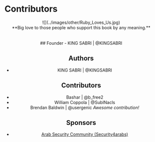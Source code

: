 # Contributors


<center>![](../images/other/Ruby_Loves_Us.jpg)


<center>**Big love to those people who support this book by any meaning.**
<br><br><br>
## Founder
- KING SABRI | @KINGSABRI

## Authors 
- KING SABRI | @KINGSABRI

## Contributors
- Bashar | @b_free2
- William Coppola | @SubINacls
- Brendan Baldwin | @usergenic *Awesome contribution!*

## Sponsors
- [Arab Security Community (Security4arabs)][1]


<br><br><br>
---
[1]: http://www.security4arabs.com/

